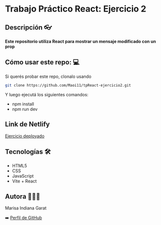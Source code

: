# Trabajo Práctico React: Ejercicio 2


## Descripción 👓


**Este repositorio utiliza React para mostrar un mensaje modificado con un prop**  

## Cómo usar este repo: 💻 


Si querés probar este repo, clonalo usando
```bash
git clone https://github.com/Maoi11/tpReact-ejercicio2.git
```
Y luego ejecutá los siguientes comandos: 
- npm install
- npm run dev 
 
## Link de Netlify 
[Ejercicio deployado](https://tpreact-ejercicio2.netlify.app/) 

## Tecnologías 🛠️

- HTML5
- CSS
- JavaScript
- Vite + React

## Autora 🙋🏽‍♀️

Marisa Indiana Garat

➡️ [Perfil de GitHub](https://github.com/Maoi11)
